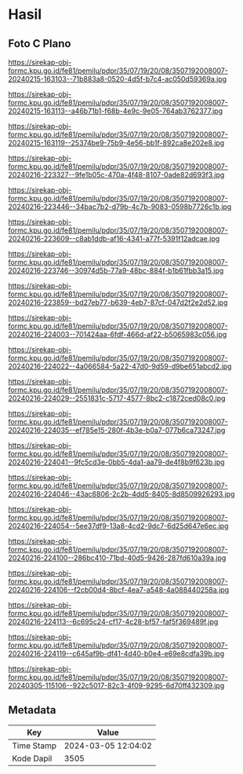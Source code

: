 # Hasil

## Foto C Plano

https://sirekap-obj-formc.kpu.go.id/fe81/pemilu/pdpr/35/07/19/20/08/3507192008007-20240215-163103--71b883a8-0520-4d5f-b7c4-ac050d59369a.jpg

https://sirekap-obj-formc.kpu.go.id/fe81/pemilu/pdpr/35/07/19/20/08/3507192008007-20240215-163113--a46b71b1-f68b-4e9c-9e05-764ab3762377.jpg

https://sirekap-obj-formc.kpu.go.id/fe81/pemilu/pdpr/35/07/19/20/08/3507192008007-20240215-163119--25374be9-75b9-4e56-bb1f-892ca8e202e8.jpg

https://sirekap-obj-formc.kpu.go.id/fe81/pemilu/pdpr/35/07/19/20/08/3507192008007-20240216-223327--9fe1b05c-470a-4f48-8107-0ade82d693f3.jpg

https://sirekap-obj-formc.kpu.go.id/fe81/pemilu/pdpr/35/07/19/20/08/3507192008007-20240216-223446--34bac7b2-d79b-4c7b-9083-0598b7726c1b.jpg

https://sirekap-obj-formc.kpu.go.id/fe81/pemilu/pdpr/35/07/19/20/08/3507192008007-20240216-223609--c8ab1ddb-af16-4341-a77f-5391f12adcae.jpg

https://sirekap-obj-formc.kpu.go.id/fe81/pemilu/pdpr/35/07/19/20/08/3507192008007-20240216-223746--30974d5b-77a9-48bc-884f-b1b61fbb3a15.jpg

https://sirekap-obj-formc.kpu.go.id/fe81/pemilu/pdpr/35/07/19/20/08/3507192008007-20240216-223859--bd27eb77-b639-4eb7-87cf-047d2f2e2d52.jpg

https://sirekap-obj-formc.kpu.go.id/fe81/pemilu/pdpr/35/07/19/20/08/3507192008007-20240216-224003--701424aa-6fdf-466d-af22-b5065983c056.jpg

https://sirekap-obj-formc.kpu.go.id/fe81/pemilu/pdpr/35/07/19/20/08/3507192008007-20240216-224022--4a066584-5a22-47d0-9d59-d9be651abcd2.jpg

https://sirekap-obj-formc.kpu.go.id/fe81/pemilu/pdpr/35/07/19/20/08/3507192008007-20240216-224029--2551831c-5717-4577-8bc2-c1872ced08c0.jpg

https://sirekap-obj-formc.kpu.go.id/fe81/pemilu/pdpr/35/07/19/20/08/3507192008007-20240216-224035--ef785e15-280f-4b3e-b0a7-077b6ca73247.jpg

https://sirekap-obj-formc.kpu.go.id/fe81/pemilu/pdpr/35/07/19/20/08/3507192008007-20240216-224041--9fc5cd3e-0bb5-4da1-aa79-de4f8b9f623b.jpg

https://sirekap-obj-formc.kpu.go.id/fe81/pemilu/pdpr/35/07/19/20/08/3507192008007-20240216-224046--43ac6806-2c2b-4dd5-8405-8d8509926293.jpg

https://sirekap-obj-formc.kpu.go.id/fe81/pemilu/pdpr/35/07/19/20/08/3507192008007-20240216-224054--5ee37df9-13a8-4cd2-9dc7-6d25d647e6ec.jpg

https://sirekap-obj-formc.kpu.go.id/fe81/pemilu/pdpr/35/07/19/20/08/3507192008007-20240216-224100--286bc410-71bd-40d5-9426-287fd610a39a.jpg

https://sirekap-obj-formc.kpu.go.id/fe81/pemilu/pdpr/35/07/19/20/08/3507192008007-20240216-224106--f2cb00d4-8bcf-4ea7-a548-4a088440258a.jpg

https://sirekap-obj-formc.kpu.go.id/fe81/pemilu/pdpr/35/07/19/20/08/3507192008007-20240216-224113--6c695c24-cf17-4c28-bf57-faf5f369489f.jpg

https://sirekap-obj-formc.kpu.go.id/fe81/pemilu/pdpr/35/07/19/20/08/3507192008007-20240216-224119--c645af9b-df41-4d40-b0e4-e69e8cdfa39b.jpg

https://sirekap-obj-formc.kpu.go.id/fe81/pemilu/pdpr/35/07/19/20/08/3507192008007-20240305-115106--922c5017-82c3-4f09-9295-6d70ff432309.jpg


## Metadata

| Key        | Value               |
| ---------- | ------------------- |
| Time Stamp | 2024-03-05 12:04:02 |
| Kode Dapil | 3505                |



